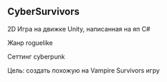 ## CyberSurvivors

2D Игра на движке Unity, написанная на яп C#

Жанр roguelike

Сеттинг cyberpunk

Цель: создать похожую на Vampire Survivors игру

